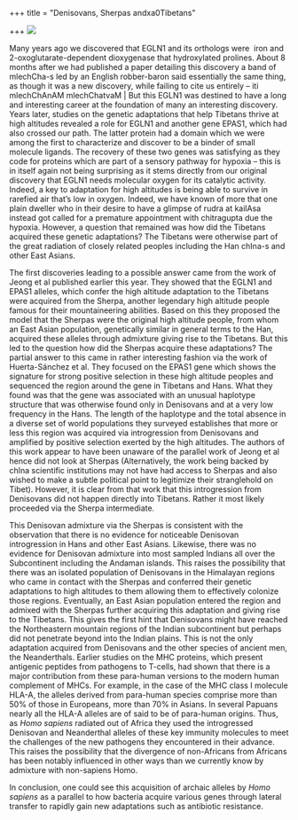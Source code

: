 +++
title = "Denisovans, Sherpas andxa0Tibetans"

+++
[![](https://lh5.googleusercontent.com/-pROy10QSE7o/U7UACC9jxcI/AAAAAAAAC9M/2E9kS9PZztI/s800/tibetan_denisovan.jpg)](https://picasaweb.google.com/lh/photo/DN7tPzT-gCynZxe8qC1sDNMTjNZETYmyPJy0liipFm0?feat=embedwebsite)

Many years ago we discovered that EGLN1 and its orthologs were  iron and
2-oxoglutarate-dependent dioxygenase that hydroxylated prolines. About 8
months after we had published a paper detailing this discovery a band of
mlechCha-s led by an English robber-baron said essentially the same
thing, as though it was a new discovery, while failing to cite us
entirely – iti mlechChAnAM mlechChatvaM | But this EGLN1 was destined to
have a long and interesting career at the foundation of many an
interesting discovery. Years later, studies on the genetic adaptations
that help Tibetans thrive at high altitudes revealed a role for EGLN1
and another gene EPAS1, which had also crossed our path. The latter
protein had a domain which we were among the first to characterize and
discover to be a binder of small molecule ligands. The recovery of these
two genes was satisfying as they code for proteins which are part of a
sensory pathway for hypoxia – this is in itself again not being
surprising as it stems directly from our original discovery that EGLN1
needs molecular oxygen for its catalytic activity. Indeed, a key to
adaptation for high altitudes is being able to survive in rarefied air
that’s low in oxygen. Indeed, we have known of more that one plain
dweller who in their desire to have a glimpse of rudra at kailAsa
instead got called for a premature appointment with chitragupta due the
hypoxia. However, a question that remained was how did the Tibetans
acquired these genetic adaptations? The Tibetans were otherwise part of
the great radiation of closely related peoples including the Han chIna-s
and other East Asians.

The first discoveries leading to a possible answer came from the work of
Jeong et al published earlier this year. They showed that the EGLN1 and
EPAS1 alleles, which confer the high altitude adaptation to the Tibetans
were acquired from the Sherpa, another legendary high altitude people
famous for their mountaineering abilities. Based on this they proposed
the model that the Sherpas were the original high altitude people, from
whom an East Asian population, genetically similar in general terms to
the Han, acquired these alleles through admixture giving rise to the
Tibetans. But this led to the question how did the Sherpas acquire these
adaptations? The partial answer to this came in rather interesting
fashion via the work of Huerta-Sánchez et al. They focused on the EPAS1
gene which shows the signature for strong positive selection in these
high altitude peoples and sequenced the region around the gene in
Tibetans and Hans. What they found was that the gene was associated with
an unusual haplotype structure that was otherwise found only in
Denisovans and at a very low frequency in the Hans. The length of the
haplotype and the total absence in a diverse set of world populations
they surveyed establishes that more or less this region was acquired via
introgression from Denisovans and amplified by positive selection
exerted by the high altitudes. The authors of this work appear to have
been unaware of the parallel work of Jeong et al hence did not look at
Sherpas (Alternatively, the work being backed by chIna scientific
institutions may not have had access to Sherpas and also wished to make
a subtle political point to legitimize their stranglehold on Tibet).
However, it is clear from that work that this introgression from
Denisovans did not happen directly into Tibetans. Rather it most likely
proceeded via the Sherpa intermediate.

This Denisovan admixture via the Sherpas is consistent with the
observation that there is no evidence for noticeable Denisovan
introgression in Hans and other East Asians. Likewise, there was no
evidence for Denisovan admixture into most sampled Indians all over the
Subcontinent including the Andaman islands. This raises the possibility
that there was an isolated population of Denisovans in the Himalayan
regions who came in contact with the Sherpas and conferred their genetic
adaptations to high altitudes to them allowing them to effectively
colonize those regions. Eventually, an East Asian population entered the
region and admixed with the Sherpas further acquiring this adaptation
and giving rise to the Tibetans. This gives the first hint that
Denisovans might have reached the Northeastern mountain regions of the
Indian subcontinent but perhaps did not penetrate beyond into the Indian
plains. This is not the only adaptation acquired from Denisovans and the
other species of ancient men, the Neanderthals. Earlier studies on the
MHC proteins, which present antigenic peptides from pathogens to
T-cells, had shown that there is a major contribution from these
para-human versions to the modern human complement of MHCs. For example,
in the case of the MHC class I molecule HLA-A, the alleles derived from
para-human species comprise more than 50% of those in Europeans, more
than 70% in Asians. In several Papuans nearly all the HLA-A alleles are
of said to be of para-human origins. Thus, as *Homo sapiens* radiated
out of Africa they used the introgressed Denisovan and Neanderthal
alleles of these key immunity molecules to meet the challenges of the
new pathogens they encountered in their advance. This raises the
possibility that the divergence of non-Africans from Africans has been
notably influenced in other ways than we currently know by admixture
with non-sapiens Homo.

In conclusion, one could see this acquisition of archaic alleles by
*Homo sapiens* as a parallel to how bacteria acquire various genes
through lateral transfer to rapidly gain new adaptations such as
antibiotic resistance.
